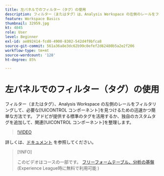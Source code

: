 ```yaml
---
title: 左パネルでのフィルター（タグ）の使用
description: フィルター（またはタグ）は、Analysis Workspace の左側のレールをフィルタリングして、必要なコンポーネントを見つけるための迅速かつ簡単な方法です。アドビが提供する標準のタグを活用するか、独自のカスタムタグを追加して、関連コンポーネントを整理します。
feature: Workspace Basics
thumbnail: 32959.jpg
kt: 4845
role: User
level: Beginner
exl-id: ae892414-fcd0-4900-8302-542d4f9bfca8
source-git-commit: 561a36a8e3dc62b99c0efef2d62480b5a2e2f206
workflow-type: tm+mt
source-wordcount: '128'
ht-degree: 85%

---
```


# 左パネルでのフィルター（タグ）の使用

フィルター（またはタグ）、Analysis Workspace の左側のレールをフィルタリングして、必要な[!UICONTROL コンポーネント]を見つけるための迅速かつ簡単な方法です。 アドビが提供する標準のタグを活用するか、独自のカスタムタグを追加して、関連[!UICONTROL コンポーネント]を整理します。

>[!VIDEO](https://video.tv.adobe.com/v/32959/?quality=12)

詳しくは、[ドキュメント](https://experienceleague.adobe.com/docs/analytics/analyze/analysis-workspace/analysis-workspace-features.html?lang=ja) を参照してください。

>[!INFO]
>
> このビデオはコースの一部です。 [フリーフォームテーブル、分析の基盤](https://experienceleague.adobe.com/?recommended=Analytics-U-1-2020.3)(Experience League時に無料で利用可能 )
